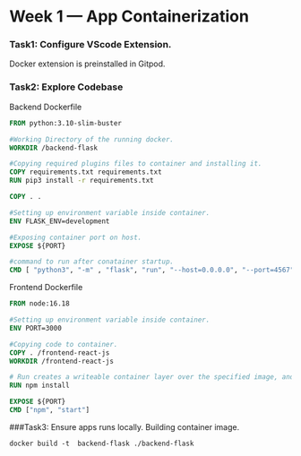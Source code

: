 # Week 1 — App Containerization

### Task1: Configure VScode Extension.

Docker extension is preinstalled in Gitpod.

### Task2: Explore Codebase

Backend Dockerfile
```dockerfile
FROM python:3.10-slim-buster

#Working Directory of the running docker.
WORKDIR /backend-flask

#Copying required plugins files to container and installing it.
COPY requirements.txt requirements.txt
RUN pip3 install -r requirements.txt

COPY . .

#Setting up environment variable inside container.
ENV FLASK_ENV=development

#Exposing container port on host.
EXPOSE ${PORT}

#command to run after conatainer startup.
CMD [ "python3", "-m" , "flask", "run", "--host=0.0.0.0", "--port=4567"]

```

Frontend Dockerfile
```dockerfile
FROM node:16.18

#Setting up environment variable inside container.
ENV PORT=3000

#Copying code to container.
COPY . /frontend-react-js
WORKDIR /frontend-react-js

# Run creates a writeable container layer over the specified image, and then starts it using the specified command
RUN npm install

EXPOSE ${PORT}
CMD ["npm", "start"]

```

###Task3: Ensure apps runs locally.
Building container image.
```
docker build -t  backend-flask ./backend-flask
```

